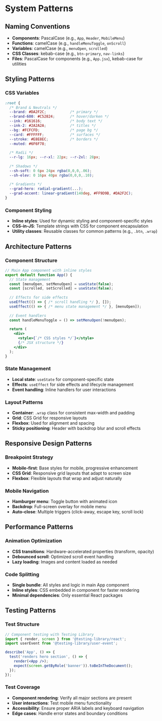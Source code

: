# System Patterns

## Naming Conventions
- **Components**: PascalCase (e.g., `App`, `Header`, `MobileMenu`)
- **Functions**: camelCase (e.g., `handleMenuToggle`, `onScroll`)
- **Variables**: camelCase (e.g., `menuOpen`, `scrolled`)
- **CSS Classes**: kebab-case (e.g., `btn-primary`, `nav-links`)
- **Files**: PascalCase for components (e.g., `App.jsx`), kebab-case for utilities

## Styling Patterns
### CSS Variables
```css
:root {
  /* Brand & Neutrals */
  --brand: #DA2F2C;           /* primary */
  --brand-600: #C52824;       /* hover/darken */
  --ink: #161616;             /* body text */
  --ink-2: #2A2A2A;           /* titles */
  --bg: #FCFCFD;              /* page bg */
  --card: #FFFFFF;            /* surfaces */
  --stroke: #E8E8EC;          /* borders */
  --muted: #6F6F78;
  
  /* Radii */
  --r-lg: 16px; --r-xl: 22px; --r-2xl: 28px;
  
  /* Shadows */
  --sh-soft: 0 6px 24px rgba(0,0,0,.06);
  --sh-elev: 0 16px 40px rgba(0,0,0,.10);
  
  /* Gradients */
  --grad-hero: radial-gradient(...);
  --grad-accent: linear-gradient(140deg, #FF9D9B, #DA2F2C);
}
```

### Component Styling
- **Inline styles**: Used for dynamic styling and component-specific styles
- **CSS-in-JS**: Template strings with CSS for component encapsulation
- **Utility classes**: Reusable classes for common patterns (e.g., `.btn`, `.wrap`)

## Architecture Patterns
### Component Structure
```jsx
// Main App component with inline styles
export default function App() {
  // State management
  const [menuOpen, setMenuOpen] = useState(false);
  const [scrolled, setScrolled] = useState(false);
  
  // Effects for side effects
  useEffect(() => { /* scroll handling */ }, []);
  useEffect(() => { /* menu state management */ }, [menuOpen]);
  
  // Event handlers
  const handleMenuToggle = () => setMenuOpen(!menuOpen);
  
  return (
    <div>
      <style>{`/* CSS styles */`}</style>
      {/* JSX structure */}
    </div>
  );
}
```

### State Management
- **Local state**: `useState` for component-specific state
- **Effects**: `useEffect` for side effects and lifecycle management
- **Event handling**: Inline handlers for user interactions

### Layout Patterns
- **Container**: `.wrap` class for consistent max-width and padding
- **Grid**: CSS Grid for responsive layouts
- **Flexbox**: Used for alignment and spacing
- **Sticky positioning**: Header with backdrop blur and scroll effects

## Responsive Design Patterns
### Breakpoint Strategy
- **Mobile-first**: Base styles for mobile, progressive enhancement
- **CSS Grid**: Responsive grid layouts that adapt to screen size
- **Flexbox**: Flexible layouts that wrap and adjust naturally

### Mobile Navigation
- **Hamburger menu**: Toggle button with animated icon
- **Backdrop**: Full-screen overlay for mobile menu
- **Auto-close**: Multiple triggers (click-away, escape key, scroll lock)

## Performance Patterns
### Animation Optimization
- **CSS transitions**: Hardware-accelerated properties (transform, opacity)
- **Debounced scroll**: Optimized scroll event handling
- **Lazy loading**: Images and content loaded as needed

### Code Splitting
- **Single bundle**: All styles and logic in main App component
- **Inline styles**: CSS embedded in component for faster rendering
- **Minimal dependencies**: Only essential React packages

## Testing Patterns
### Test Structure
```jsx
// Component testing with Testing Library
import { render, screen } from '@testing-library/react';
import userEvent from '@testing-library/user-event';

describe('App', () => {
  test('renders hero section', () => {
    render(<App />);
    expect(screen.getByRole('banner')).toBeInTheDocument();
  });
});
```

### Test Coverage
- **Component rendering**: Verify all major sections are present
- **User interactions**: Test mobile menu functionality
- **Accessibility**: Ensure proper ARIA labels and keyboard navigation
- **Edge cases**: Handle error states and boundary conditions
